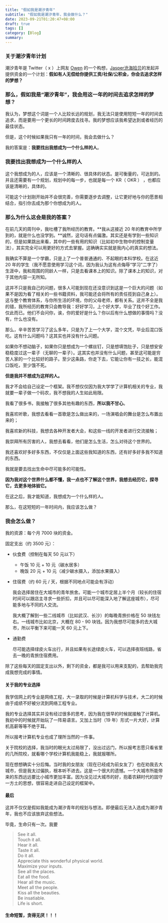 ```yaml
---
title: "假如我是潮汐青年"
subtitle: "假如我是潮汐青年，我会做什么？"
date: 2023-09-21T01:20:47+08:00
draft: true
tags: []
category: [Blog]
summary: 
---
```


### 关于潮汐青年计划

潮汐青年是 Twitter（ x ）上网友 [Owen](https://twitter.com/OwenYoungZh) 的一个构想，[Jasper沧海拾贝](https://twitter.com/jasper_tide)的发起并提供资金的一个计划：**假如有人无偿给你提供工资/社保/公积金，你会去追求怎样的梦想？**

### 那么，假如我是“潮汐青年”，我会用这一年的时间去追求怎样的梦想？

我认为，梦想这个词是一个人比较长远的规划，我无法只是使用短短一年的时间去追求，而是要用一个更长的时间跨度去找寻。我的梦想应该我希望达到或者经历的最佳状态。

但是，这个时候如果我只有一年的时间，我会去做什么？

我的答案是：**我要找出我想成为一个什么样的人**。

### 我要找出我想成为一个什么样的人

这个我想成为的人，应该是一个清晰的、很具体的状态。是可衡量的，可达到的。并且还需要有一个规划，规划中的每一步，也就是每一个 KR（ OKR ） ，也都应该是清晰的，具体的。

可能这个计划刚开始并不会很完善，你需要逐步去调整，让它更好地与你的愿景相结合，指引你去成为那个你想成为的人。

### 那么为什么这会是我的答案？

在前几天的周刊中，我吐槽了我所经历的教育。**我从这接近 20 年的教育中所学到的，就是什么也没学到。**诚然，这句话有点偏激。其实还是有学到一些知识的，但是如果跳出来看，其中的一些有用的知识（比如初中生物中的控制变量法），其实完全可以用更好的方式去掌握。这确确实实就是我内心的真实的想法。

我确实不算是一个学霸，只是上了一个普普通通的、不起眼的本科学校。在这近 20 年的学生（我不愿意使用学习这个词，因为我认为这有点侮辱“学习”二字了）生涯中，我和周围的同龄人一样，只是去看课本上的知识。除了课本上的知识，对于其他内容一无所知。

这并不只是我自己的问题，很多人可能到现在还没意识到这是一个巨大的问题（如果不是因为看了相关的一些书籍资料，我可能还会将所有的责任揽到自己身上）。这与整个教育体系，与你所生活的环境，你的父母老师，都有关系。这并不全是我的错，我所经历的教育只会教导我：好好学习，上个好大学，毕业了找个好工作。仅此而已。他们不会问你，诶，你的爱好是什么？你以后有什么想做的事情吗？没有，什么也没有。

那么，辛辛苦苦学习了这么多年，只是为了上一个大学，混个文凭，毕业后混口饭吃。这有什么问题吗？这其实也并没有什么问题。

如果你不想动脑子，如果你只是想成为一个螺丝钉，只是想填饱肚子，只是想安安稳稳度过这一辈子（无聊的一辈子）。这其实也并没有什么问题，甚至这可能是穷苦人家的一个比较好的路子。至少这条路，你走下去，它能让你有一技之长，能混口饭吃，至少饿不死。

**但是我并不想成为这样的人。**

我才不会给自己设定一个框架。我不想仅仅因为我大学学了计算机相关的专业，我就要一辈子做一个码农，我不想我的人生如此局限。

我看了很多书，我接触了很多其他有趣的东西，**所以我不甘心**。

我喜欢听歌，我想去看看一首歌是怎么做出来的，一场演唱会的舞台是怎么布置出来的；

我喜欢新的科技，我想去各种开发者大会，和这些一线的开发者进行交流接触；

我崇拜所有厉害的人，我想去看看，他们是怎么生活，怎么对待这个世界的。

我还喜欢好多好多东西，不仅仅是上面这些我知道的东西，还有好多好多我不知道的东西。

我就是要去找出生命中尽可能多的可能性。

**因为我对这个世界什么都不懂，我一点也不了解这个世界，我想去经历它，探寻它，去更多地体验它。**

在这之后，我才能知道，我想成为一个什么样的人。

那么，在这短短的一年时间内，我应该怎么做？

### 我会怎么做？

我的资源：每个月 7000 块的资金。

固定支出（约 3500 元）：

- 伙食费（控制在每天 50 元以下）

  - 午饭 10 元 + 10 元（碳水居多）
  - 晚饭 20 元 + 10 元（减少碳水摄入，添加水果摄入）

- 住宿费（约 60 元 / 天，根据不同地点可能会有浮动）

  我会选择居住在大城市的青年旅舍。可能一个城市定居上半个月（较长的住宿时间可以跟店主寻求一些折扣，并且可以尽可能深入地了解这座城市），尽可能多地与不同的人交流。

  我大概了解到一些二线城市（比如武汉、长沙）的每晚青旅价格在 50 块钱左右。一线城市比如北京，大概在 80 - 90 块钱。因为我想尽可能多的去大城市，所以平衡下来可能一天 60 元上下。

- 通勤费

  尽可能选择绿皮火车出行，并且如果有长途绿皮火车，可以选择夜班线路，省去一晚的青旅住宿费用。

除了这些每天的固定支出以外，剩下的资金，都是我可以用来支配的，去帮助我完成我想完成的事情。

#### 关于我的专业选择

我学信网上的专业是网络工程，大一录取的时候是计算机科学与技术，大二的时候由于成绩不好被分流到网络工程专业。

我的专业选择其实并没有经过很多的思考，因为我在很早的时候就接触了计算机。我初中的时候就开始玩了一阵易语言。又加上当时（19 年）形式一片大好，计算机高薪等等不绝于耳。

所以报考计算机专业也成了理所当然的一件事。

关于院校的选择，我当时的眼光太过局限了，没出过远门，所以报考志愿只看省里的几所院校，就看哪个学校计算机我能稳上，我就报哪所。

现在想想确实十分后悔。当时我的女朋友（现在已经成为前女友了）也在劝我去大城市，但是我太过偏执，根本听不进去。这是一个很大的遗憾。一个大城市所能带来的东西远远要比小城市更加丰富。因为没见过大城市的好，抱着农耕时代的固守一方土的思想，很容易走进自己设定的框架中。

#### 最后

这并不仅仅是假如我能成为潮汐青年的规划与想法。即便最后无法入选成为潮汐青年，我也不应该放弃这些想法。

毕竟，生命只有一次。我要



> See it all.  
> Touch it all.  
> Hear it all.  
> Taste it all.  
> Do it all.  
> Appreciate this wonderful physical world.  
> Maximize your inputs.  
> See all the places.  
> Eat all the food.  
> Hear all the music.  
> Meet all the people.  
> Kiss all the beauties.  
> Be insatiable.  
> Life is short.  

#### 生命短暂，贪得无厌！！！
